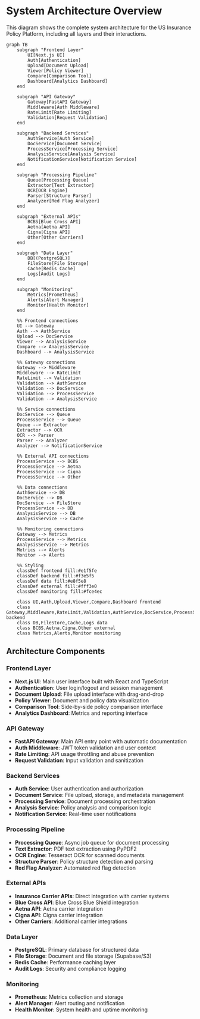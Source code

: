 # System Architecture Overview

This diagram shows the complete system architecture for the US Insurance Policy Platform, including all layers and their interactions.

```mermaid
graph TB
    subgraph "Frontend Layer"
        UI[Next.js UI]
        Auth[Authentication]
        Upload[Document Upload]
        Viewer[Policy Viewer]
        Compare[Comparison Tool]
        Dashboard[Analytics Dashboard]
    end
    
    subgraph "API Gateway"
        Gateway[FastAPI Gateway]
        Middleware[Auth Middleware]
        RateLimit[Rate Limiting]
        Validation[Request Validation]
    end
    
    subgraph "Backend Services"
        AuthService[Auth Service]
        DocService[Document Service]
        ProcessService[Processing Service]
        AnalysisService[Analysis Service]
        NotificationService[Notification Service]
    end
    
    subgraph "Processing Pipeline"
        Queue[Processing Queue]
        Extractor[Text Extractor]
        OCR[OCR Engine]
        Parser[Structure Parser]
        Analyzer[Red Flag Analyzer]
    end
    
    subgraph "External APIs"
        BCBS[Blue Cross API]
        Aetna[Aetna API]
        Cigna[Cigna API]
        Other[Other Carriers]
    end
    
    subgraph "Data Layer"
        DB[(PostgreSQL)]
        FileStore[File Storage]
        Cache[Redis Cache]
        Logs[Audit Logs]
    end
    
    subgraph "Monitoring"
        Metrics[Prometheus]
        Alerts[Alert Manager]
        Monitor[Health Monitor]
    end
    
    %% Frontend connections
    UI --> Gateway
    Auth --> AuthService
    Upload --> DocService
    Viewer --> AnalysisService
    Compare --> AnalysisService
    Dashboard --> AnalysisService
    
    %% Gateway connections
    Gateway --> Middleware
    Middleware --> RateLimit
    RateLimit --> Validation
    Validation --> AuthService
    Validation --> DocService
    Validation --> ProcessService
    Validation --> AnalysisService
    
    %% Service connections
    DocService --> Queue
    ProcessService --> Queue
    Queue --> Extractor
    Extractor --> OCR
    OCR --> Parser
    Parser --> Analyzer
    Analyzer --> NotificationService
    
    %% External API connections
    ProcessService --> BCBS
    ProcessService --> Aetna
    ProcessService --> Cigna
    ProcessService --> Other
    
    %% Data connections
    AuthService --> DB
    DocService --> DB
    DocService --> FileStore
    ProcessService --> DB
    AnalysisService --> DB
    AnalysisService --> Cache
    
    %% Monitoring connections
    Gateway --> Metrics
    ProcessService --> Metrics
    AnalysisService --> Metrics
    Metrics --> Alerts
    Monitor --> Alerts
    
    %% Styling
    classDef frontend fill:#e1f5fe
    classDef backend fill:#f3e5f5
    classDef data fill:#e8f5e8
    classDef external fill:#fff3e0
    classDef monitoring fill:#fce4ec
    
    class UI,Auth,Upload,Viewer,Compare,Dashboard frontend
    class Gateway,Middleware,RateLimit,Validation,AuthService,DocService,ProcessService,AnalysisService,NotificationService backend
    class DB,FileStore,Cache,Logs data
    class BCBS,Aetna,Cigna,Other external
    class Metrics,Alerts,Monitor monitoring
```

## Architecture Components

### Frontend Layer
- **Next.js UI**: Main user interface built with React and TypeScript
- **Authentication**: User login/logout and session management
- **Document Upload**: File upload interface with drag-and-drop
- **Policy Viewer**: Document and policy data visualization
- **Comparison Tool**: Side-by-side policy comparison interface
- **Analytics Dashboard**: Metrics and reporting interface

### API Gateway
- **FastAPI Gateway**: Main API entry point with automatic documentation
- **Auth Middleware**: JWT token validation and user context
- **Rate Limiting**: API usage throttling and abuse prevention
- **Request Validation**: Input validation and sanitization

### Backend Services
- **Auth Service**: User authentication and authorization
- **Document Service**: File upload, storage, and metadata management
- **Processing Service**: Document processing orchestration
- **Analysis Service**: Policy analysis and comparison logic
- **Notification Service**: Real-time user notifications

### Processing Pipeline
- **Processing Queue**: Async job queue for document processing
- **Text Extractor**: PDF text extraction using PyPDF2
- **OCR Engine**: Tesseract OCR for scanned documents
- **Structure Parser**: Policy structure detection and parsing
- **Red Flag Analyzer**: Automated red flag detection

### External APIs
- **Insurance Carrier APIs**: Direct integration with carrier systems
- **Blue Cross API**: Blue Cross Blue Shield integration
- **Aetna API**: Aetna carrier integration
- **Cigna API**: Cigna carrier integration
- **Other Carriers**: Additional carrier integrations

### Data Layer
- **PostgreSQL**: Primary database for structured data
- **File Storage**: Document and file storage (Supabase/S3)
- **Redis Cache**: Performance caching layer
- **Audit Logs**: Security and compliance logging

### Monitoring
- **Prometheus**: Metrics collection and storage
- **Alert Manager**: Alert routing and notification
- **Health Monitor**: System health and uptime monitoring
